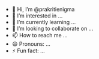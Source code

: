 - 👋 Hi, I’m @prakritienigma
- 👀 I’m interested in ...
- 🌱 I’m currently learning ...
- 💞️ I’m looking to collaborate on ...
- 📫 How to reach me ...
- 😄 Pronouns: ...
- ⚡ Fun fact: ...

<!---
prakritienigma/prakritienigma is a ✨ special ✨ repository because its `README.md` (this file) appears on your GitHub profile.
You can click the Preview link to take a look at your changes.
--->
